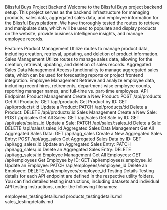 Blissful Buys Project Backend
Welcome to the Blissful Buys project backend setup. This project serves as the backend infrastructure for managing products, sales data, aggregated sales data, and employee information for the Blissful Buys platform. We have thoroughly tested the routes to retrieve and manipulate data, which will be used to populate and display products on the website, provide business intelligence insights, and manage employee records.

Features
Product Management
Utilize routes to manage product data, including creation, retrieval, updating, and deletion of product information.
Sales Management
Utilize routes to manage sales data, allowing for the creation, retrieval, updating, and deletion of sales records.
Aggregated Sales Data Management
Access functionality to manage aggregated sales data, which can be used for forecasting reports or project frontend integration.
Employee Management
Retrieve and analyze employee data, including recent hires, retirements, department-wise employee counts, reporting manager names, and full-time vs. part-time employees.
API Endpoints
Product Management
Create a New Product: POST /api/products
Get All Products: GET /api/products
Get Product by ID: GET /api/products/:id
Update a Product: PATCH /api/products/:id
Delete a Product: DELETE /api/products/:id
Sales Management
Create a New Sale: POST /api/sales
Get All Sales: GET /api/sales
Get Sale by ID: GET /api/sales/:sales_id
Update a Sale: PATCH /api/sales/:sales_id
Delete a Sale: DELETE /api/sales/:sales_id
Aggregated Sales Data Management
Get All Aggregated Sales Data: GET /api/agg_sales
Create a New Aggregated Sales Entry: POST /api/agg_sales
Get Aggregated Sales Data by ID: GET /api/agg_sales/:id
Update an Aggregated Sales Entry: PATCH /api/agg_sales/:id
Delete an Aggregated Sales Entry: DELETE /api/agg_sales/:id
Employee Management
Get All Employees: GET /api/employees
Get Employee by ID: GET /api/employees/:employee_id
Update an Employee: PATCH /api/employees/:employee_id
Delete an Employee: DELETE /api/employees/:employee_id
Testing Details
Testing details for each API endpoint are defined in the respective utility folders. You can find detailed testing instructions, including datasets and individual API testing instructions, under the following filenames:

employees_testingdetails.md
products_testingdetails.md
sales_testingdetails.md
